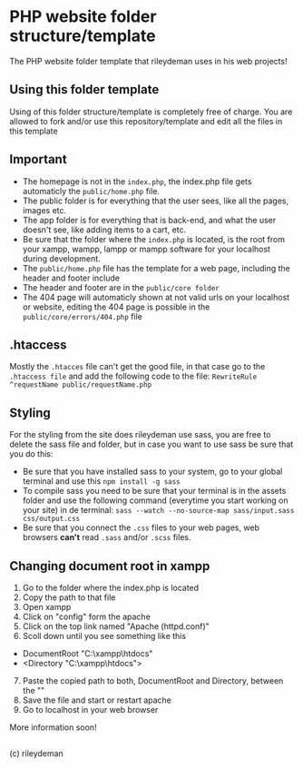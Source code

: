 # PHP website folder structure/template


The PHP website folder template that rileydeman uses in his web projects!


## Using this folder template

Using of this folder structure/template is completely free of charge.
You are allowed to fork and/or use this repository/template and edit all the files in this template

## Important

- The homepage is not in the `index.php`, the index.php file gets automaticly the `public/home.php` file.
- The public folder is for everything that the user sees, like all the pages, images etc.
- The app folder is for everything that is back-end, and what the user doesn't see, like adding items to a cart, etc.
- Be sure that the folder where the `index.php` is located, is the root from your xampp, wampp, lampp or mampp software for your localhost during development.
- The `public/home.php` file has the template for a web page, including the header and footer include
- The header and footer are in the `public/core folder`
- The 404 page will automaticly shown at not valid urls on your localhost or website, editing the 404 page is possible in the `public/core/errors/404.php` file

## .htaccess

Mostly the `.htacces` file can't get the good file, in that case go to the `.htaccess file` and add the following code to the file:
`RewriteRule ^requestName public/requestName.php`

## Styling

For the styling from the site does rileydeman use sass, you are free to delete the sass file and folder, but in case you want to use sass be sure that you do this:

- Be sure that you have installed sass to your system, go to your global terminal and use this `npm install -g sass`
- To compile sass you need to be sure that your terminal is in the assets folder and use the following command (everytime you start working on your site) in de terminal: `sass --watch --no-source-map sass/input.sass css/output.css`
- Be sure that you connect the `.css` files to your web pages, web browsers **can't** read `.sass` and/or `.scss` files.

## Changing document root in xampp

1. Go to the folder where the index.php is located
2. Copy the path to that file
3. Open xampp
4. Click on "config" form the apache
5. Click on the top link named "Apache (httpd.conf)"
6. Scoll down until you see something like this
- DocumentRoot "C:\xampp\htdocs"
- <Directory "C:\xampp\htdocs">
7. Paste the copied path to both, DocumentRoot and Directory, between the ""
8. Save the file and start or restart apache 
9. Go to localhost in your web browser


More information soon!

##  

(c) rileydeman